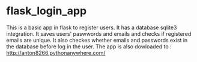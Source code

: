 # flask_login_app

This is a basic app in flask to register users. It has a database sqlite3 integration. It saves users' paswwords and emails and checks if registered emails are unique. It also checkes whether emails and passwords exist in the database before log in the user. The app is also dowloaded to : http://anton8266.pythonanywhere.com/
